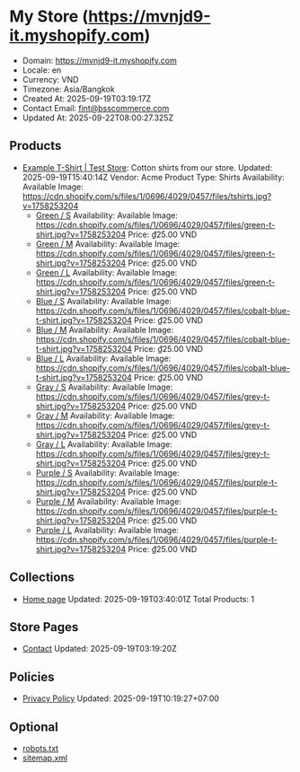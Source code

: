 # My Store (https://mvnjd9-it.myshopify.com)

- Domain: https://mvnjd9-it.myshopify.com
- Locale: en
- Currency: VND
- Timezone: Asia/Bangkok
- Created At: 2025-09-19T03:19:17Z
- Contact Email: fint@bsscommerce.com
- Updated At: 2025-09-22T08:00:27.325Z

## Products

- [Example T-Shirt | Test Store](https://mvnjd9-it.myshopify.com/products/example-shirt): Cotton shirts from our store.
  Updated: 2025-09-19T15:40:14Z
  Vendor: Acme
  Product Type: Shirts
  Availability: Available
  Image: https://cdn.shopify.com/s/files/1/0696/4029/0457/files/tshirts.jpg?v=1758253204
  - [Green / S](https://mvnjd9-it.myshopify.com/products/example-shirt?variant=45732194451609)
    Availability: Available
    Image: https://cdn.shopify.com/s/files/1/0696/4029/0457/files/green-t-shirt.jpg?v=1758253204
    Price: ₫25.00 VND
  - [Green / M](https://mvnjd9-it.myshopify.com/products/example-shirt?variant=45732194484377)
    Availability: Available
    Image: https://cdn.shopify.com/s/files/1/0696/4029/0457/files/green-t-shirt.jpg?v=1758253204
    Price: ₫25.00 VND
  - [Green / L](https://mvnjd9-it.myshopify.com/products/example-shirt?variant=45732194517145)
    Availability: Available
    Image: https://cdn.shopify.com/s/files/1/0696/4029/0457/files/green-t-shirt.jpg?v=1758253204
    Price: ₫25.00 VND
  - [Blue / S](https://mvnjd9-it.myshopify.com/products/example-shirt?variant=45732194549913)
    Availability: Available
    Image: https://cdn.shopify.com/s/files/1/0696/4029/0457/files/cobalt-blue-t-shirt.jpg?v=1758253204
    Price: ₫25.00 VND
  - [Blue / M](https://mvnjd9-it.myshopify.com/products/example-shirt?variant=45732194582681)
    Availability: Available
    Image: https://cdn.shopify.com/s/files/1/0696/4029/0457/files/cobalt-blue-t-shirt.jpg?v=1758253204
    Price: ₫25.00 VND
  - [Blue / L](https://mvnjd9-it.myshopify.com/products/example-shirt?variant=45732194615449)
    Availability: Available
    Image: https://cdn.shopify.com/s/files/1/0696/4029/0457/files/cobalt-blue-t-shirt.jpg?v=1758253204
    Price: ₫25.00 VND
  - [Gray / S](https://mvnjd9-it.myshopify.com/products/example-shirt?variant=45732194648217)
    Availability: Available
    Image: https://cdn.shopify.com/s/files/1/0696/4029/0457/files/grey-t-shirt.jpg?v=1758253204
    Price: ₫25.00 VND
  - [Gray / M](https://mvnjd9-it.myshopify.com/products/example-shirt?variant=45732194680985)
    Availability: Available
    Image: https://cdn.shopify.com/s/files/1/0696/4029/0457/files/grey-t-shirt.jpg?v=1758253204
    Price: ₫25.00 VND
  - [Gray / L](https://mvnjd9-it.myshopify.com/products/example-shirt?variant=45732194713753)
    Availability: Available
    Image: https://cdn.shopify.com/s/files/1/0696/4029/0457/files/grey-t-shirt.jpg?v=1758253204
    Price: ₫25.00 VND
  - [Purple / S](https://mvnjd9-it.myshopify.com/products/example-shirt?variant=45732194746521)
    Availability: Available
    Image: https://cdn.shopify.com/s/files/1/0696/4029/0457/files/purple-t-shirt.jpg?v=1758253204
    Price: ₫25.00 VND
  - [Purple / M](https://mvnjd9-it.myshopify.com/products/example-shirt?variant=45732194779289)
    Availability: Available
    Image: https://cdn.shopify.com/s/files/1/0696/4029/0457/files/purple-t-shirt.jpg?v=1758253204
    Price: ₫25.00 VND
  - [Purple / L](https://mvnjd9-it.myshopify.com/products/example-shirt?variant=45732194812057)
    Availability: Available
    Image: https://cdn.shopify.com/s/files/1/0696/4029/0457/files/purple-t-shirt.jpg?v=1758253204
    Price: ₫25.00 VND

## Collections

- [Home page](https://mvnjd9-it.myshopify.com/collections/frontpage)
  Updated: 2025-09-19T03:40:01Z
  Total Products: 1

## Store Pages

- [Contact](https://mvnjd9-it.myshopify.com/pages/contact)
  Updated: 2025-09-19T03:19:20Z

## Policies

- [Privacy Policy](https://mvnjd9-it.myshopify.com/policies/privacy-policy)
  Updated: 2025-09-19T10:19:27+07:00

## Optional

- [robots.txt](https://mvnjd9-it.myshopify.com/robots.txt)
- [sitemap.xml](https://mvnjd9-it.myshopify.com/sitemap.xml)
